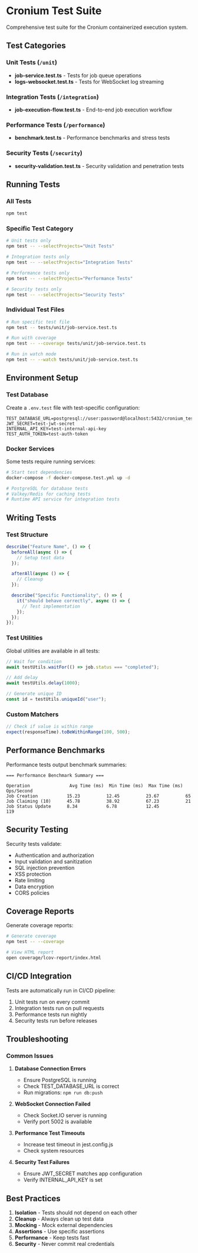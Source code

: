 # Cronium Test Suite

Comprehensive test suite for the Cronium containerized execution system.

## Test Categories

### Unit Tests (`/unit`)

- **job-service.test.ts** - Tests for job queue operations
- **logs-websocket.test.ts** - Tests for WebSocket log streaming

### Integration Tests (`/integration`)

- **job-execution-flow.test.ts** - End-to-end job execution workflow

### Performance Tests (`/performance`)

- **benchmark.test.ts** - Performance benchmarks and stress tests

### Security Tests (`/security`)

- **security-validation.test.ts** - Security validation and penetration tests

## Running Tests

### All Tests

```bash
npm test
```

### Specific Test Category

```bash
# Unit tests only
npm test -- --selectProjects="Unit Tests"

# Integration tests only
npm test -- --selectProjects="Integration Tests"

# Performance tests only
npm test -- --selectProjects="Performance Tests"

# Security tests only
npm test -- --selectProjects="Security Tests"
```

### Individual Test Files

```bash
# Run specific test file
npm test -- tests/unit/job-service.test.ts

# Run with coverage
npm test -- --coverage tests/unit/job-service.test.ts

# Run in watch mode
npm test -- --watch tests/unit/job-service.test.ts
```

## Environment Setup

### Test Database

Create a `.env.test` file with test-specific configuration:

```env
TEST_DATABASE_URL=postgresql://user:password@localhost:5432/cronium_test
JWT_SECRET=test-jwt-secret
INTERNAL_API_KEY=test-internal-api-key
TEST_AUTH_TOKEN=test-auth-token
```

### Docker Services

Some tests require running services:

```bash
# Start test dependencies
docker-compose -f docker-compose.test.yml up -d

# PostgreSQL for database tests
# Valkey/Redis for caching tests
# Runtime API service for integration tests
```

## Writing Tests

### Test Structure

```typescript
describe("Feature Name", () => {
  beforeAll(async () => {
    // Setup test data
  });

  afterAll(async () => {
    // Cleanup
  });

  describe("Specific Functionality", () => {
    it("should behave correctly", async () => {
      // Test implementation
    });
  });
});
```

### Test Utilities

Global utilities are available in all tests:

```typescript
// Wait for condition
await testUtils.waitFor(() => job.status === "completed");

// Add delay
await testUtils.delay(1000);

// Generate unique ID
const id = testUtils.uniqueId("user");
```

### Custom Matchers

```typescript
// Check if value is within range
expect(responseTime).toBeWithinRange(100, 500);
```

## Performance Benchmarks

Performance tests output benchmark summaries:

```
=== Performance Benchmark Summary ===

Operation               Avg Time (ms)  Min Time (ms)  Max Time (ms)  Ops/Second
Job Creation           15.23          12.45          23.67          65
Job Claiming (10)      45.78          38.92          67.23          21
Job Status Update      8.34           6.78           12.45          119
```

## Security Testing

Security tests validate:

- Authentication and authorization
- Input validation and sanitization
- SQL injection prevention
- XSS protection
- Rate limiting
- Data encryption
- CORS policies

## Coverage Reports

Generate coverage reports:

```bash
# Generate coverage
npm test -- --coverage

# View HTML report
open coverage/lcov-report/index.html
```

## CI/CD Integration

Tests are automatically run in CI/CD pipeline:

1. Unit tests run on every commit
2. Integration tests run on pull requests
3. Performance tests run nightly
4. Security tests run before releases

## Troubleshooting

### Common Issues

1. **Database Connection Errors**
   - Ensure PostgreSQL is running
   - Check TEST_DATABASE_URL is correct
   - Run migrations: `npm run db:push`

2. **WebSocket Connection Failed**
   - Check Socket.IO server is running
   - Verify port 5002 is available

3. **Performance Test Timeouts**
   - Increase test timeout in jest.config.js
   - Check system resources

4. **Security Test Failures**
   - Ensure JWT_SECRET matches app configuration
   - Verify INTERNAL_API_KEY is set

## Best Practices

1. **Isolation** - Tests should not depend on each other
2. **Cleanup** - Always clean up test data
3. **Mocking** - Mock external dependencies
4. **Assertions** - Use specific assertions
5. **Performance** - Keep tests fast
6. **Security** - Never commit real credentials
